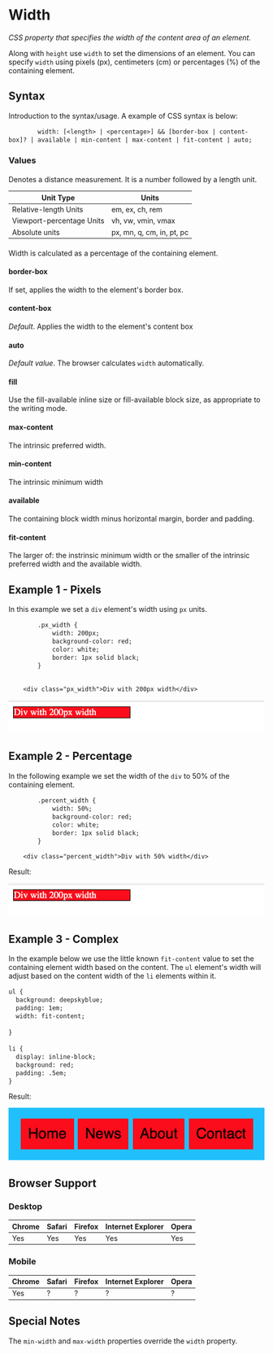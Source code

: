 # Width

*CSS property that specifies the width of the content area of an element.*

Along with `height` use `width` to set the dimensions of an element. You can specify `width` using pixels (px), centimeters (cm) or percentages (%) of the containing element.


## Syntax

Introduction to the syntax/usage. A example of CSS syntax is below:

```
		width: [<length> | <percentage>] && [border-box | content-box]? | available | min-content | max-content | fit-content | auto;
```

### Values

#### <length>

Denotes a distance measurement. It is a number followed by a length unit. 

| Unit Type                 | Units                     |
| ------------------------- | ------------------------- |
| Relative-length Units     | em, ex, ch, rem           |
| Viewport-percentage Units | vh, vw, vmin, vmax        |
| Absolute units            | px, mn, q, cm, in, pt, pc |

#### <percentage>

Width is calculated as a percentage of the containing element. 

#### border-box

If set, applies the width to the element's border box. 

#### content-box

*Default*. Applies the width to the element's content box

#### auto

*Default value*. The browser calculates `width` automatically. 

#### fill

Use the fill-available inline size or fill-available block size, as appropriate to the writing mode. 

#### max-content

The intrinsic preferred width. 

#### min-content

The intrinsic minimum width

#### available

The containing block width minus horizontal margin, border and padding. 

#### fit-content

The larger of: the instrinsic minimum width or the smaller of the intrinsic preferred width and the available width.

## 

## Example 1 - Pixels

In this example we set a `div` element's width using `px` units.

```
		.px_width {
            width: 200px;
            background-color: red;
            color: white;
            border: 1px solid black;
		}
		
```

```
	<div class="px_width">Div with 200px width</div>
```



![pixel width example](px-width.png)

## Example 2 - Percentage

In the following example we set the width of the `div` to 50% of the containing element. 

```
		.percent_width {
            width: 50%;
            background-color: red;
            color: white;
            border: 1px solid black;
		}
```



```
	<div class="percent_width">Div with 50% width</div>
```



Result: 

![percent width example](px-width.png)



## Example 3 - Complex

In the example below we use the little known `fit-content` value to set the containing element width based on the content. The `ul` element's width will adjust based on the content width of the `li` elements within it. 

```
ul {
  background: deepskyblue;
  padding: 1em;
  width: fit-content;

}

li {
  display: inline-block;
  background: red;
  padding: .5em;
}
```

Result: 

![Complex Example for Width](./width-article.png)

## Browser Support

### Desktop

| Chrome | Safari | Firefox | Internet Explorer | Opera |
| ------ | ------ | ------- | ----------------- | ----- |
| Yes    | Yes    | Yes     | Yes               | Yes   |

### Mobile

| Chrome | Safari | Firefox | Internet Explorer | Opera |
| ------ | ------ | ------- | ----------------- | ----- |
| Yes    | ?      | ?       | ?                 | ?     |



## Special Notes

The `min-width` and `max-width` properties override the `width` property. 

